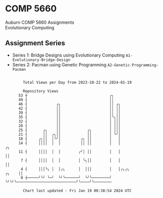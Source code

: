# COMP 5660
Auburn COMP 5660 Assignments  
Evolutionary Computing

## Assignment Series
- Series 1: Bridge Designs using Evolutionary Computing `A1-Evolutionary-Bridge-Design`
- Series 2: Pacman using Genetic Programming `A2-Genetic-Programming-Pacman`

```

        Total Views per Day from 2023-10-22 to 2024-01-19

        Repository Views
      53 ┼                                     ╭╮
      49 ┤                                     ││
      46 ┤             ╭╮                      ││ ╭╮
      42 ┤             ││                      ││ ││
      39 ┤             ││                      ││ ││
      35 ┤             ││                      │╰╮││
      32 ┤             ││                      │ │││
      28 ┤             ││                      │ │││
      25 ┤       ╭╮    ││            ╭╮        │ │││
      21 ┤       ││  ╭╮││            ││        │ ╰╯│
      18 ┤     ╭╮││  │╰╯│         ╭╮ ││        │   │
      14 ┤     ││││  │  │         ││ ││        │   │                                     ╭╮
      11 ┤     ││││  │  │        ╭╯│ ││        │   │                                     ││
       7 ┤     ││││  │  │        │ ╰╮││        │   │                                     ││
       4 ┤     │││╰╮ │  │╭╮      │  │││        │   │╭╮╭╮                           ╭╮    ││
       0 ┼─────╯╰╯ ╰─╯  ╰╯╰──────╯  ╰╯╰────────╯   ╰╯╰╯╰───────────────────────────╯╰────╯╰────────

        Chart last updated - Fri Jan 19 00:38:54 2024 UTC
        
```
